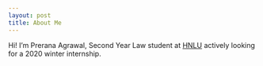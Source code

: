 ```yaml
---
layout: post
title: About Me
---
```


Hi! I’m Prerana Agrawal, Second Year Law student at [HNLU](https://www.hnlu.ac.in/) actively looking for a 2020 winter internship.
